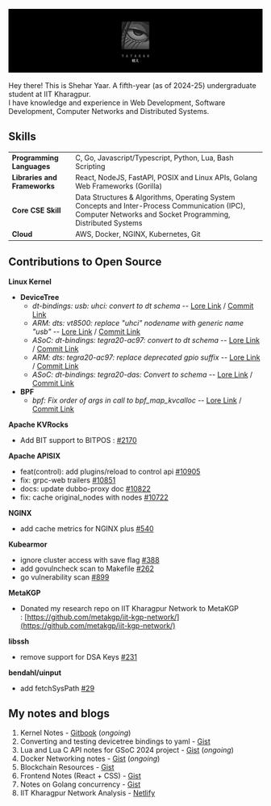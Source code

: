 <head>
  <link rel="stylesheet" href="https://cdn.jsdelivr.net/gh/devicons/devicon@v2.14.0/devicon.min.css">
</head>
<p align="center"> <img src="./banner-tatakae.jpeg" alt="wall"/></p>

Hey there! This is Shehar Yaar. A fifth-year (as of 2024-25) undergraduate student at IIT Kharagpur. <br/>
I have knowledge and experience in Web Development, Software Development, Computer Networks and Distributed Systems. <br/>

<!--
## Work Experience
1. Software Engineer Intern at [Neverinstall](https://neverinstall.com/) - _1 year 9 months_ (March 2022 - November 2023)
2. Software Engineer Intern at [Securethings](https://securethings.ai/) - _5 months_ (February 2023 - June 2023)
-->

## Skills
<table>
  <tr>
    <td><b>Programming Languages</b></td>
    <td> C, Go, Javascript/Typescript, Python, Lua, Bash Scripting</td>
  </tr>
  <tr>
    <td><b>Libraries and Frameworks</b></td>
    <td> React, NodeJS, FastAPI, POSIX and Linux APIs, Golang Web Frameworks (Gorilla)</td>
  </tr>
  <tr>
    <td><b>Core CSE Skill</b></td>
    <td>Data Structures & Algorithms, Operating System Concepts and Inter-Process Communication (IPC),
Computer Networks and Socket Programming, Distributed Systems</td>
  </tr>
  <tr>
    <td><b>Cloud</b></td>
    <td>AWS, Docker, NGINX, Kubernetes, Git</td>
  </tr>
</table>

## Contributions to Open Source

**Linux Kernel**
- **DeviceTree**
	- _dt-bindings: usb: uhci: convert to dt schema_ -- [Lore Link](https://lore.kernel.org/all/20240423150550.91055-1-sheharyaar48@gmail.com) / [Commit Link](https://git.kernel.org/pub/scm/linux/kernel/git/gregkh/usb.git/commit/?h=usb-next&id=c859d300c5697ac8929a1c860f78e51c7bacf72d)
	- _ARM: dts: vt8500: replace "uhci" nodename with generic name "usb"_ -- [Lore Link](https://lore.kernel.org/all/20240423150728.91527-1-sheharyaar48@gmail.com) / [Commit Link](#)
	- _ASoC: dt-bindings: tegra20-ac97: convert to dt schema_ -- [Lore Link](https://lore.kernel.org/all/20240423115749.15786-1-sheharyaar48@gmail.com) / [Commit Link](https://git.kernel.org/pub/scm/linux/kernel/git/broonie/sound.git/commit/?id=701a22fd9ffaa409bbd45c2936870341b3ad9fdb)
	- _ARM: dts: tegra20-ac97: replace deprecated gpio suffix_ -- [Lore Link](https://lore.kernel.org/all/20240423120630.16974-1-sheharyaar48@gmail.com) / [Commit Link](#)
	- _ASoC: dt-bindings: tegra20-das: Convert to schema_ -- [Lore Link](https://lore.kernel.org/all/20240418163326.58365-1-sheharyaar48@gmail.com) / [Commit Link](https://git.kernel.org/pub/scm/linux/kernel/git/broonie/sound.git/commit/?id=ed37d240d03e84d09d4d2a771fda419da4308d17)
 - **BPF**
	- _bpf: Fix order of args in call to bpf_map_kvcalloc_ -- [Lore Link](https://lore.kernel.org/bpf/20240516072411.42016-1-sheharyaar48@gmail.com/) / [Commit Link](https://git.kernel.org/pub/scm/linux/kernel/git/bpf/bpf-next.git/commit/?id=6f130e4d4a5f7174f98300376f3994817ad7e21c)

**Apache KVRocks**
- Add BIT support to BITPOS :  [#2170](https://github.com/apache/kvrocks/pull/2170)
  
**Apache APISIX**
- feat(control): add plugins/reload to control api [#10905](https://github.com/apache/apisix/pull/10905)
- fix: grpc-web trailers [#10851](https://github.com/apache/apisix/pull/10851)
- docs: update dubbo-proxy doc [#10822](https://github.com/apache/apisix/pull/10822)
- fix: cache original_nodes with nodes [#10722](https://github.com/apache/apisix/pull/10722)
  
**NGINX**
- add cache metrics for NGINX plus [#540](https://github.com/nginxinc/nginx-prometheus-exporter/pull/540)
  
**Kubearmor**
- ignore cluster access with save flag [#388](https://github.com/kubearmor/kubearmor-client/pull/388)
- add govulncheck scan to Makefile [#262](https://github.com/kubearmor/kubearmor-client/pull/262)
- go vulnerability scan [#899](https://github.com/kubearmor/KubeArmor/pull/899)
  
**MetaKGP**
- Donated my research repo on IIT Kharagpur Network to MetaKGP : [https://github.com/metakgp/iit-kgp-network/](https://github.com/metakgp/iit-kgp-network/)
  
**libssh**
- remove support for DSA Keys [#231](https://gitlab.com/libssh/libssh-mirror/-/merge_requests/231)
  
**bendahl/uinput**
- add fetchSysPath [#29](https://github.com/bendahl/uinput/pull/29)

## My notes and blogs

1. Kernel Notes - [Gitbook](https://lagnos.gitbook.io/linux-kernel-notes) (_ongoing_)
2. Converting and testing devicetree bindings to yaml - [Gist](https://gist.github.com/sheharyaar/250cb215a79634129537164846e7f4c7)
3. Lua and Lua C API notes for GSoC 2024 project - [Gist](https://gist.github.com/sheharyaar/946eb2850ccb10aa54d80cf4351981b8) (_ongoing_)
4. Docker Networking notes - [Gist](https://gist.github.com/sheharyaar/2b26c84787aa99ff977d25157ea215cf) (_ongoing_)
5. Blockchain Resources - [Gist](https://gist.github.com/sheharyaar/368531214b81bd0fb2f3bcf5e6a0a977)
6. Frontend Notes (React + CSS) - [Gist](https://gist.github.com/sheharyaar/4128e7514c6e02047a9fb90226723de9)
7. Notes on Golang concurrency - [Gist](https://gist.github.com/sheharyaar/9359af98554d684ec5370aba19a1b10d)
8. IIT Kharagpur Network Analysis - [Netlify](https://iitkgp-network.netlify.app/)
